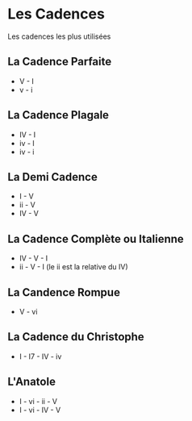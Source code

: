 # Les Cadences

Les cadences les plus utilisées

## La Cadence Parfaite

* V - I
* v - i

## La Cadence Plagale

* IV - I
* iv - I
* iv - i

## La Demi Cadence

* I - V
* ii - V
* IV - V

## La Cadence Complète ou Italienne

* IV - V - I
* ii - V - I (le ii est la relative du IV)

## La Candence Rompue

* V - vi

## La Cadence du Christophe

* I - I7 - IV - iv

## L'Anatole

* I - vi - ii - V
* I - vi - IV - V